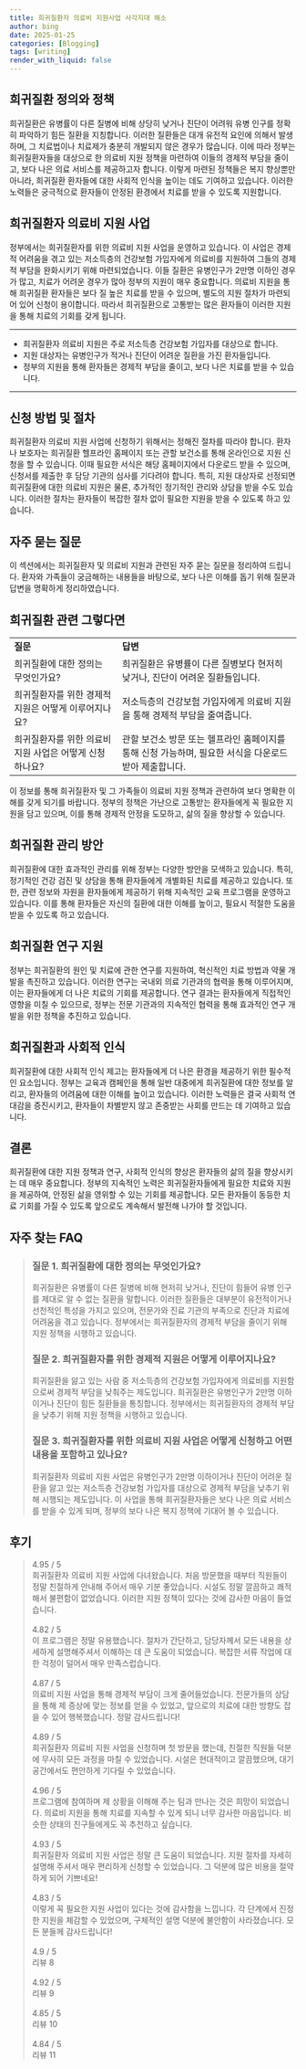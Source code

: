 ```yaml
---
title: 희귀질환자 의료비 지원사업 사각지대 해소
author: bing
date: 2025-01-25
categories: [Blogging]
tags: [writing]
render_with_liquid: false
---
```



<h2 id='희귀질환 정의와 정책'>희귀질환 정의와 정책</h2>

<p>희귀질환은 유병률이 다른 질병에 비해 상당히 낮거나 진단이 어려워 유병 인구를 정확히 파악하기 힘든 질환을 지칭합니다. 이러한 질환들은 대개 유전적 요인에 의해서 발생하며, 그 치료법이나 치료제가 충분히 개발되지 않은 경우가 많습니다. 이에 따라 정부는 희귀질환자들을 대상으로 한 의료비 지원 정책을 마련하여 이들의 경제적 부담을 줄이고, 보다 나은 의료 서비스를 제공하고자 합니다. 이렇게 마련된 정책들은 복지 향상뿐만 아니라, 희귀질환 환자들에 대한 사회적 인식을 높이는 데도 기여하고 있습니다. 이러한 노력들은 궁극적으로 환자들이 안정된 환경에서 치료를 받을 수 있도록 지원합니다.</p>

<h2 id='희귀질환자 의료비 지원 사업'>희귀질환자 의료비 지원 사업</h2>

<p>정부에서는 희귀질환자를 위한 의료비 지원 사업을 운영하고 있습니다. 이 사업은 경제적 어려움을 겪고 있는 저소득층의 건강보험 가입자에게 의료비를 지원하여 그들의 경제적 부담을 완화시키기 위해 마련되었습니다. 이들 질환은 유병인구가 2만명 이하인 경우가 많고, 치료가 어려운 경우가 많아 정부의 지원이 매우 중요합니다. 의료비 지원을 통해 희귀질환 환자들은 보다 질 높은 치료를 받을 수 있으며, 별도의 지원 절차가 마련되어 있어 신청이 용이합니다. 따라서 희귀질환으로 고통받는 많은 환자들이 이러한 지원을 통해 치료의 기회를 갖게 됩니다.</p>

<hr />

<ul>
    <li>희귀질환자 의료비 지원은 주로 저소득층 건강보험 가입자를 대상으로 합니다.</li>
    <li>지원 대상자는 유병인구가 적거나 진단이 어려운 질환을 가진 환자들입니다.</li>
    <li>정부의 지원을 통해 환자들은 경제적 부담을 줄이고, 보다 나은 치료를 받을 수 있습니다.</li>
</ul>

<hr />

<h2 id='신청 방법 및 절차'>신청 방법 및 절차</h2>

<p>희귀질환자 의료비 지원 사업에 신청하기 위해서는 정해진 절차를 따라야 합니다. 환자나 보호자는 희귀질환 헬프라인 홈페이지 또는 관할 보건소를 통해 온라인으로 지원 신청을 할 수 있습니다. 이때 필요한 서식은 해당 홈페이지에서 다운로드 받을 수 있으며, 신청서를 제출한 후 담당 기관의 심사를 기다려야 합니다. 특히, 지원 대상자로 선정되면 희귀질환에 대한 의료비 지원은 물론, 추가적인 정기적인 관리와 상담을 받을 수도 있습니다. 이러한 절차는 환자들이 복잡한 절차 없이 필요한 지원을 받을 수 있도록 하고 있습니다.</p>

<h2 id='자주 묻는 질문'>자주 묻는 질문</h2>

<p>이 섹션에서는 희귀질환자 및 의료비 지원과 관련된 자주 묻는 질문을 정리하여 드립니다. 환자와 가족들이 궁금해하는 내용들을 바탕으로, 보다 나은 이해를 돕기 위해 질문과 답변을 명확하게 정리하였습니다.</p>

<h2 id='희귀질환 관련 그렇다면'>희귀질환 관련 그렇다면</h2>

<table>
    <tr>
        <td><b>질문</b></td>
        <td><b>답변</b></td>
    </tr>
    <tr>
        <td>희귀질환에 대한 정의는 무엇인가요?</td>
        <td>희귀질환은 유병률이 다른 질병보다 현저히 낮거나, 진단이 어려운 질환들입니다.</td>
    </tr>
    <tr>
        <td>희귀질환자를 위한 경제적 지원은 어떻게 이루어지나요?</td>
        <td>저소득층의 건강보험 가입자에게 의료비 지원을 통해 경제적 부담을 줄여줍니다.</td>
    </tr>
    <tr>
        <td>희귀질환자를 위한 의료비 지원 사업은 어떻게 신청하나요?</td>
        <td>관할 보건소 방문 또는 헬프라인 홈페이지를 통해 신청 가능하며, 필요한 서식을 다운로드받아 제출합니다.</td>
    </tr>
</table>

<p>이 정보를 통해 희귀질환자 및 그 가족들이 의료비 지원 정책과 관련하여 보다 명확한 이해를 갖게 되기를 바랍니다. 정부의 정책은 가난으로 고통받는 환자들에게 꼭 필요한 지원을 담고 있으며, 이를 통해 경제적 안정을 도모하고, 삶의 질을 향상할 수 있습니다.</p>

<h2 id='희귀질환 관리 방안'>희귀질환 관리 방안</h2>

<p>희귀질환에 대한 효과적인 관리를 위해 정부는 다양한 방안을 모색하고 있습니다. 특히, 정기적인 건강 검진 및 상담을 통해 환자들에게 개별화된 치료를 제공하고 있습니다. 또한, 관련 정보와 자원을 환자들에게 제공하기 위해 지속적인 교육 프로그램을 운영하고 있습니다. 이를 통해 환자들은 자신의 질환에 대한 이해를 높이고, 필요시 적절한 도움을 받을 수 있도록 하고 있습니다.</p>

<h2 id='희귀질환 연구 지원'>희귀질환 연구 지원</h2>

<p>정부는 희귀질환의 원인 및 치료에 관한 연구를 지원하여, 혁신적인 치료 방법과 약물 개발을 촉진하고 있습니다. 이러한 연구는 국내외 의료 기관과의 협력을 통해 이루어지며, 이는 환자들에게 더 나은 치료의 기회를 제공합니다. 연구 결과는 환자들에게 직접적인 영향을 미칠 수 있으므로, 정부는 전문 기관과의 지속적인 협력을 통해 효과적인 연구 개발을 위한 정책을 추진하고 있습니다.</p>

<h2 id='희귀질환과 사회적 인식'>희귀질환과 사회적 인식</h2>

<p>희귀질환에 대한 사회적 인식 제고는 환자들에게 더 나은 환경을 제공하기 위한 필수적인 요소입니다. 정부는 교육과 캠페인을 통해 일반 대중에게 희귀질환에 대한 정보를 알리고, 환자들의 어려움에 대한 이해를 높이고 있습니다. 이러한 노력들은 결국 사회적 연대감을 증진시키고, 환자들이 차별받지 않고 존중받는 사회를 만드는 데 기여하고 있습니다.</p>

<h2 id='결론'>결론</h2>

<p>희귀질환에 대한 지원 정책과 연구, 사회적 인식의 향상은 환자들의 삶의 질을 향상시키는 데 매우 중요합니다. 정부의 지속적인 노력은 희귀질환자들에게 필요한 치료와 지원을 제공하여, 안정된 삶을 영위할 수 있는 기회를 제공합니다. 모든 환자들이 동등한 치료 기회를 가질 수 있도록 앞으로도 계속해서 발전해 나가야 할 것입니다.</p>


<h2 id='자주_찾는_FAQ'>자주 찾는 FAQ</h2>
<div itemscope="" itemtype="https://schema.org/FAQPage"> 
<blockquote> 
<div itemscope="" itemprop="mainEntity" itemtype="https://schema.org/Question"> 
<h3 itemprop="name">질문 1. 희귀질환에 대한 정의는 무엇인가요?</h3> 
<div itemscope="" itemprop="acceptedAnswer" itemtype="https://schema.org/Answer"> 
<span itemprop="text"> 
<p>희귀질환은 유병률이 다른 질병에 비해 현저히 낮거나, 진단이 힘들어 유병 인구를 제대로 알 수 없는 질환을 말합니다. 이러한 질환들은 대부분이 유전적이거나 선천적인 특성을 가지고 있으며, 전문가와 진료 기관의 부족으로 진단과 치료에 어려움을 겪고 있습니다. 정부에서는 희귀질환자의 경제적 부담을 줄이기 위해 지원 정책을 시행하고 있습니다.</p> 
</span> 
</div> 
</div> 

<div itemscope="" itemprop="mainEntity" itemtype="https://schema.org/Question"> 
<h3 itemprop="name">질문 2. 희귀질환자를 위한 경제적 지원은 어떻게 이루어지나요?</h3> 
<div itemscope="" itemprop="acceptedAnswer" itemtype="https://schema.org/Answer"> 
<span itemprop="text"> 
<p>희귀질환을 앓고 있는 사람 중 저소득층의 건강보험 가입자에게 의료비를 지원함으로써 경제적 부담을 낮춰주는 제도입니다. 희귀질환은 유병인구가 2만명 이하이거나 진단이 힘든 질환들을 통칭합니다. 정부에서는 희귀질환자의 경제적 부담을 낮추기 위해 지원 정책을 시행하고 있습니다.</p> 
</span> 
</div> 
</div> 

<div itemscope="" itemprop="mainEntity" itemtype="https://schema.org/Question"> 
<h3 itemprop="name">질문 3. 희귀질환자를 위한 의료비 지원 사업은 어떻게 신청하고 어떤 내용을 포함하고 있나요?</h3> 
<div itemscope="" itemprop="acceptedAnswer" itemtype="https://schema.org/Answer"> 
<span itemprop="text"> 
<p>희귀질환자 의료비 지원 사업은 유병인구가 2만명 이하이거나 진단이 어려운 질환을 앓고 있는 저소득층 건강보험 가입자를 대상으로 경제적 부담을 낮추기 위해 시행되는 제도입니다. 이 사업을 통해 희귀질환자들은 보다 나은 의료 서비스를 받을 수 있게 되며, 정부의 보다 나은 복지 정책에 기대어 볼 수 있습니다.</p> 
</span> 
</div> 
</div> 

</blockquote> 
</div>
<h2 id='후기'>후기</h2>
<div itemscope itemtype="https://schema.org/Product">
  <blockquote>
  <div itemprop="review" itemscope itemtype="https://schema.org/Review">
      <div itemprop="reviewRating" itemscope itemtype="https://schema.org/Rating"> <span itemprop="ratingValue">4.95</span> / <span itemprop="bestRating">5</span> </div>
      <span itemprop="reviewBody">희귀질환자 의료비 지원 사업에 다녀왔습니다. 처음 방문했을 때부터 직원들이 정말 친절하게 안내해 주어서 매우 기분 좋았습니다. 시설도 정말 깔끔하고 쾌적해서 불편함이 없었습니다. 이러한 지원 정책이 있다는 것에 감사한 마음이 들었습니다.</span>
  </div>
  <br>
  <div itemprop="review" itemscope itemtype="https://schema.org/Review">
      <div itemprop="reviewRating" itemscope itemtype="https://schema.org/Rating"> <span itemprop="ratingValue">4.82</span> / <span itemprop="bestRating">5</span> </div>
      <span itemprop="reviewBody">이 프로그램은 정말 유용했습니다. 절차가 간단하고, 담당자께서 모든 내용을 상세하게 설명해주셔서 이해하는 데 큰 도움이 되었습니다. 복잡한 서류 작업에 대한 걱정이 덜어서 매우 만족스럽습니다.</span>
  </div>
  <br>
  <div itemprop="review" itemscope itemtype="https://schema.org/Review">
      <div itemprop="reviewRating" itemscope itemtype="https://schema.org/Rating"> <span itemprop="ratingValue">4.87</span> / <span itemprop="bestRating">5</span> </div>
      <span itemprop="reviewBody">의료비 지원 사업을 통해 경제적 부담이 크게 줄어들었습니다. 전문가들의 상담을 통해 제 증상에 맞는 정보를 얻을 수 있었고, 앞으로의 치료에 대한 방향도 잡을 수 있어 행복했습니다. 정말 감사드립니다!</span>
  </div>
  <br>
  <div itemprop="review" itemscope itemtype="https://schema.org/Review">
      <div itemprop="reviewRating" itemscope itemtype="https://schema.org/Rating"> <span itemprop="ratingValue">4.89</span> / <span itemprop="bestRating">5</span> </div>
      <span itemprop="reviewBody">희귀질환자 의료비 지원 사업을 신청하며 첫 방문을 했는데, 친절한 직원들 덕분에 무사히 모든 과정을 마칠 수 있었습니다. 시설은 현대적이고 깔끔했으며, 대기 공간에서도 편안하게 기다릴 수 있었습니다.</span>
  </div>
  <br>
  <div itemprop="review" itemscope itemtype="https://schema.org/Review">
      <div itemprop="reviewRating" itemscope itemtype="https://schema.org/Rating"> <span itemprop="ratingValue">4.96</span> / <span itemprop="bestRating">5</span> </div>
      <span itemprop="reviewBody">프로그램에 참여하며 제 상황을 이해해 주는 팀과 만나는 것은 희망이 되었습니다. 의료비 지원을 통해 치료를 지속할 수 있게 되니 너무 감사한 마음입니다. 비슷한 상태의 친구들에게도 꼭 추천하고 싶습니다.</span>
  </div>
  <br>
  <div itemprop="review" itemscope itemtype="https://schema.org/Review">
      <div itemprop="reviewRating" itemscope itemtype="https://schema.org/Rating"> <span itemprop="ratingValue">4.93</span> / <span itemprop="bestRating">5</span> </div>
      <span itemprop="reviewBody">희귀질환자 의료비 지원 사업은 정말 큰 도움이 되었습니다. 지원 절차를 자세히 설명해 주셔서 매우 편리하게 신청할 수 있었습니다. 그 덕분에 많은 비용을 절약하게 되어 기쁘네요!</span>
  </div>
  <br>
  <div itemprop="review" itemscope itemtype="https://schema.org/Review">
      <div itemprop="reviewRating" itemscope itemtype="https://schema.org/Rating"> <span itemprop="ratingValue">4.83</span> / <span itemprop="bestRating">5</span> </div>
      <span itemprop="reviewBody">이렇게 꼭 필요한 지원 사업이 있다는 것에 감사함을 느낍니다. 각 단계에서 진정한 지원을 체감할 수 있었으며, 구체적인 설명 덕분에 불안함이 사라졌습니다. 모든 분들께 감사드립니다!</span>
  </div>
  <br>
  <div itemprop="review" itemscope itemtype="https://schema.org/Review">
      <div itemprop="reviewRating" itemscope itemtype="https://schema.org/Rating"> <span itemprop="ratingValue">4.9</span> / <span itemprop="bestRating">5</span> </div>
      <span itemprop="reviewBody">리뷰 8</span>
  </div>
  <br>
  <div itemprop="review" itemscope itemtype="https://schema.org/Review">
      <div itemprop="reviewRating" itemscope itemtype="https://schema.org/Rating"> <span itemprop="ratingValue">4.92</span> / <span itemprop="bestRating">5</span> </div>
      <span itemprop="reviewBody">리뷰 9</span>
  </div>
  <br>
  <div itemprop="review" itemscope itemtype="https://schema.org/Review">
      <div itemprop="reviewRating" itemscope itemtype="https://schema.org/Rating"> <span itemprop="ratingValue">4.85</span> / <span itemprop="bestRating">5</span> </div>
      <span itemprop="reviewBody">리뷰 10</span>
  </div>
  <br>
  <div itemprop="review" itemscope itemtype="https://schema.org/Review">
      <div itemprop="reviewRating" itemscope itemtype="https://schema.org/Rating"> <span itemprop="ratingValue">4.84</span> / <span itemprop="bestRating">5</span> </div>
      <span itemprop="reviewBody">리뷰 11</span>
  </div>
  </blockquote>
</div>
